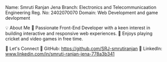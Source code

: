 Name: Smruti Ranjan Jena
 Branch: Electronics and Telecommunicaation Engineering 
 Reg. No: 2402070070
 Domain: Web Development and game devlopment

💡 About Me
🔹 Passionate Front-End Developer with a keen interest in building interactive and responsive web experiences.
🔹 Enjoys playing cricket and video games in free time.

📌 Let's Connect
🔗 GitHub: https://github.com/SRJ-smrutiranjan
🔗 LinkedIn: www.linkedin.com/in/smruti-ranjan-jena-778a3b341